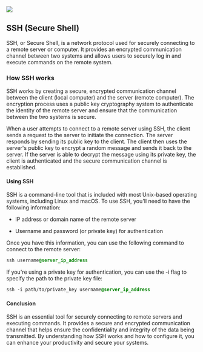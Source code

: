 <img src="https://i.imgflip.com/1kqp4d.jpg">

## SSH (Secure Shell)
SSH, or Secure Shell, is a network protocol used for securely connecting to a remote server or computer. It provides an encrypted communication channel between two systems and allows users to securely log in and execute commands on the remote system.

### How SSH works
SSH works by creating a secure, encrypted communication channel between the client (local computer) and the server (remote computer). The encryption process uses a public key cryptography system to authenticate the identity of the remote server and ensure that the communication between the two systems is secure.

When a user attempts to connect to a remote server using SSH, the client sends a request to the server to initiate the connection. The server responds by sending its public key to the client. The client then uses the server's public key to encrypt a random message and sends it back to the server. If the server is able to decrypt the message using its private key, the client is authenticated and the secure communication channel is established.

#### Using SSH
SSH is a command-line tool that is included with most Unix-based operating systems, including Linux and macOS. To use SSH, you'll need to have the following information:

* IP address or domain name of the remote server

* Username and password (or private key) for authentication

Once you have this information, you can use the following command to connect to the remote server:

```css
ssh username@server_ip_address
```

If you're using a private key for authentication, you can use the -i flag to specify the path to the private key file:
```css
ssh -i path/to/private_key username@server_ip_address
```

#### Conclusion
SSH is an essential tool for securely connecting to remote servers and executing commands. It provides a secure and encrypted communication channel that helps ensure the confidentiality and integrity of the data being transmitted. By understanding how SSH works and how to configure it, you can enhance your productivity and secure your systems.
